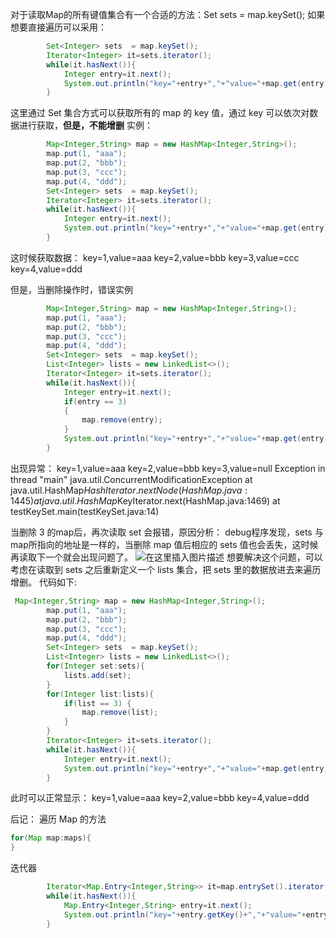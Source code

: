 对于读取Map的所有键值集合有一个合适的方法：Set<Integer> sets  = map.keySet();
如果想要直接遍历可以采用：

```java
        Set<Integer> sets  = map.keySet();
        Iterator<Integer> it=sets.iterator();
        while(it.hasNext()){
            Integer entry=it.next();
            System.out.println("key="+entry+","+"value="+map.get(entry));
        }
```
这里通过 Set 集合方式可以获取所有的 map 的 key 值，通过 key 可以依次对数据进行获取，**但是，不能增删**
实例：

```java
        Map<Integer,String> map = new HashMap<Integer,String>();
        map.put(1, "aaa");
        map.put(2, "bbb");
        map.put(3, "ccc");
        map.put(4, "ddd");
        Set<Integer> sets  = map.keySet();
        Iterator<Integer> it=sets.iterator();
        while(it.hasNext()){
            Integer entry=it.next();
            System.out.println("key="+entry+","+"value="+map.get(entry));
        }
```
这时候获取数据：
key=1,value=aaa
key=2,value=bbb
key=3,value=ccc
key=4,value=ddd

但是，当删除操作时，错误实例

```java
        Map<Integer,String> map = new HashMap<Integer,String>();
        map.put(1, "aaa");
        map.put(2, "bbb");
        map.put(3, "ccc");
        map.put(4, "ddd");
        Set<Integer> sets  = map.keySet();
        List<Integer> lists = new LinkedList<>();
        Iterator<Integer> it=sets.iterator();
        while(it.hasNext()){
            Integer entry=it.next();
            if(entry == 3)
            {
                map.remove(entry);
            }
            System.out.println("key="+entry+","+"value="+map.get(entry));
        }
```
出现异常：
key=1,value=aaa
key=2,value=bbb
key=3,value=null
Exception in thread "main" java.util.ConcurrentModificationException
	at java.util.HashMap$HashIterator.nextNode(HashMap.java:1445)
	at java.util.HashMap$KeyIterator.next(HashMap.java:1469)
	at testKeySet.main(testKeySet.java:14)

当删除 3 的map后，再次读取 set 会报错，原因分析：
debug程序发现，sets 与 map所指向的地址是一样的，当删除 map 值后相应的 sets 值也会丢失，这时候再读取下一个就会出现问题了。
![在这里插入图片描述](https://img-blog.csdnimg.cn/51782860534b4466b05ef9de4ab30df9.png?x-oss-process=image/watermark,type_d3F5LXplbmhlaQ,shadow_50,text_Q1NETiBA5Z-56bmP,size_15,color_FFFFFF,t_70,g_se,x_16)
想要解决这个问题，可以考虑在读取到 sets 之后重新定义一个 lists 集合，把 sets 里的数据放进去来遍历增删。
代码如下:

```java
 Map<Integer,String> map = new HashMap<Integer,String>();
        map.put(1, "aaa");
        map.put(2, "bbb");
        map.put(3, "ccc");
        map.put(4, "ddd");
        Set<Integer> sets  = map.keySet();
        List<Integer> lists = new LinkedList<>();
        for(Integer set:sets){
            lists.add(set);
        }
        for(Integer list:lists){
            if(list == 3) {
                map.remove(list);
            }
        }
        Iterator<Integer> it=sets.iterator();
        while(it.hasNext()){
            Integer entry=it.next();
            System.out.println("key="+entry+","+"value="+map.get(entry));
        }
```
此时可以正常显示：
key=1,value=aaa
key=2,value=bbb
key=4,value=ddd


后记：
遍历 Map 的方法

```java
for(Map map:maps){
}
```

迭代器

```java
        Iterator<Map.Entry<Integer,String>> it=map.entrySet().iterator();
        while(it.hasNext()){
            Map.Entry<Integer,String> entry=it.next();
            System.out.println("key="+entry.getKey()+","+"value="+entry.getValue());
        }
```
